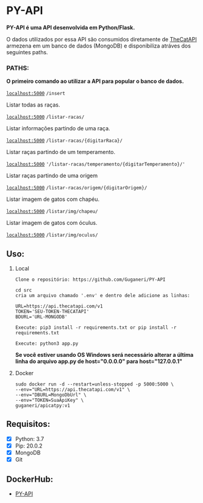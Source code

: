 # PY-API 

**PY-API é uma API desenvolvida em Python/Flask.**

O dados utilizados por essa API são consumidos diretamente de [TheCatAPI](https://thecatapi.com/) armezena em um banco de dados (MongoDB) e disponibiliza atráves dos seguintes paths.

### PATHS:

**O primeiro comando ao utilizar a API para popular o banco de dados.**  

[`localhost:5000`](http://localhost:5000) `/insert`


Listar todas as raças.

[`localhost:5000`](http://localhost:5000) `/listar-racas/` 

Listar informações partindo de uma raça.

[`localhost:5000`](http://localhost:5000) `/listar-racas/{digitarRaca}/`

Listar raças partindo de um temperamento.

[`localhost:5000`](http://localhost:5000) `'/listar-racas/temperamento/{digitarTemperamento}/'`

Listar raças partindo de uma origem

[`localhost:5000`](http://localhost:5000) `/listar-racas/origem/{digitarOrigem}/`

Listar imagem de gatos com chapéu.

[`localhost:5000`](http://localhost:5000) `/listar/img/chapeu/`

Listar imagem de gatos com óculus.

[`localhost:5000`](http://localhost:5000) `/listar/img/oculus/`

## Uso:

1. Local

    ``` 
    Clone o repositório: https://github.com/Guganeri/PY-API
    ```

    ``` 
    cd src
    cria um arquivo chamado '.env' e dentro dele adicione as linhas: 

    URL=https://api.thecatapi.com/v1
    TOKEN='SEU-TOKEN-THECATAPI'
    BDURL='URL-MONGODB'
    ```

    ```
    Execute: pip3 install -r requirements.txt or pip install -r requirements.txt
    ```

    ```
    Execute: python3 app.py
    ```

    **Se você estiver usando OS Windows será necessário alterar a última linha do arquivo app.py de host="0.0.0.0" para host="127.0.0.1"**


2. Docker

    ```
    sudo docker run -d --restart=unless-stopped -p 5000:5000 \
    --env="URL=https://api.thecatapi.com/v1" \
    --env="DBURL=MongoDbUrl" \
    --env="TOKEN=SuaApiKey" \
    guganeri/apicatpy:v1
    ```
## Requisitos:

- [x] Python: 3.7
- [x] Pip: 20.0.2
- [x] MongoDB
- [x] Git

## DockerHub:

- [PY-API](https://hub.docker.com/repository/docker/guganeri/apicatpy)